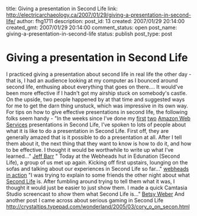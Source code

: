 title: Giving a presentation in Second Life
link: http://electricarchaeology.ca/2007/01/29/giving-a-presentation-in-second-life/
author: fhg1711
description: 
post_id: 13
created: 2007/01/29 20:14:00
created_gmt: 2007/01/29 20:14:00
comment_status: open
post_name: giving-a-presentation-in-second-life
status: publish
post_type: post

# Giving a presentation in Second Life

I practiced giving a presentation about second life in real life the other day - that is, I had an audience looking at my computer as I bounced around second life, enthusing about everything that goes on there.... It would've been more effective if I hadn't got my airship stuck on somebody's castle. On the upside, two people happened by at that time and suggested ways for me to get the darn thing unstuck, which was impressive in its own way. For tips on how to give effective presentations in second life, the following folks seem handy - "In the weeks since I’ve done my [first](http://www.jeff-barr.com/?p=584) [two](http://www.jeff-barr.com/?p=644) [Amazon Web Services](http://aws.amazon.com/) presentations in Second Life, I’ve spoken to lots of people about what it is like to do a presentation in Second Life. First off, they are generally amazed that is it possible to do a presentation at all. After I tell them about it, the next thing that they want to know is how to do it, and how to be effective. I thought it would be worthwhile to write up what I’ve learned..." [Jeff Barr](http://www.jeff-barr.com/?p=707) " Today at the Webheads hut in Edunation (Second Life), a group of us met up again. Kicking off first upstairs, lounging on the sofas and talking about our experiences in Second Life so far..." [webheads in action](http://webheadsinaction.org/node/93) "I was trying to explain to some friends the other night about what [Second Life](http://secondlife.com/) is. After fumbling around trying to tell them what it was, I thought it would just be easier to just show them. I made a quick Camtasia Studio screencast to _show_ them what Second Life is..." [Betsy Weber](http://www.techsmith.com/community/blogcomments.asp?thread=289) And another post I came across about serious gaming in Second Life <http://crystaltips.typepad.com/wonderland/2005/03/cory_o_on_secon.html>